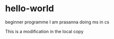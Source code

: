 # hello-world
beginner programme
I am prasanna doing ms in cs

This is a modification in the local copy